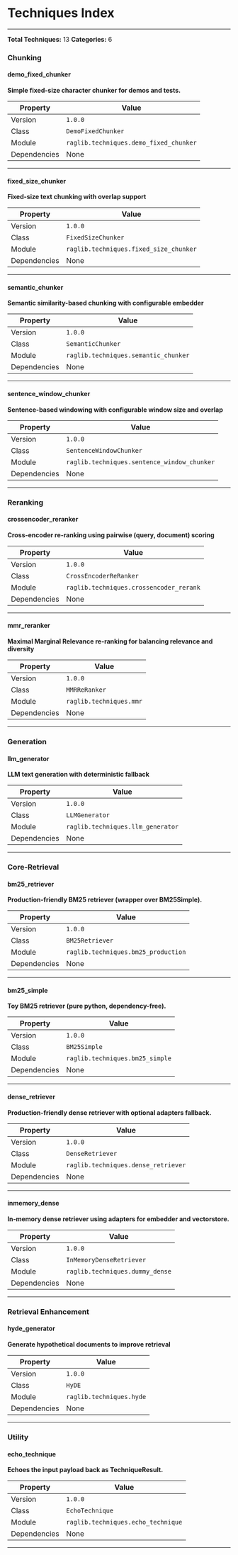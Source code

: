 # Techniques Index

---

**Total Techniques:** 13
**Categories:** 6

### Chunking

#### demo_fixed_chunker

**Simple fixed-size character chunker for demos and tests.**

| Property | Value |
|----------|-------|
| Version | `1.0.0` |
| Class | `DemoFixedChunker` |
| Module | `raglib.techniques.demo_fixed_chunker` |
| Dependencies | None |

---

#### fixed_size_chunker

**Fixed-size text chunking with overlap support**

| Property | Value |
|----------|-------|
| Version | `1.0.0` |
| Class | `FixedSizeChunker` |
| Module | `raglib.techniques.fixed_size_chunker` |
| Dependencies | None |

---

#### semantic_chunker

**Semantic similarity-based chunking with configurable embedder**

| Property | Value |
|----------|-------|
| Version | `1.0.0` |
| Class | `SemanticChunker` |
| Module | `raglib.techniques.semantic_chunker` |
| Dependencies | None |

---

#### sentence_window_chunker

**Sentence-based windowing with configurable window size and overlap**

| Property | Value |
|----------|-------|
| Version | `1.0.0` |
| Class | `SentenceWindowChunker` |
| Module | `raglib.techniques.sentence_window_chunker` |
| Dependencies | None |

---

### Reranking

#### crossencoder_reranker

**Cross-encoder re-ranking using pairwise (query, document) scoring**

| Property | Value |
|----------|-------|
| Version | `1.0.0` |
| Class | `CrossEncoderReRanker` |
| Module | `raglib.techniques.crossencoder_rerank` |
| Dependencies | None |

---

#### mmr_reranker

**Maximal Marginal Relevance re-ranking for balancing relevance and diversity**

| Property | Value |
|----------|-------|
| Version | `1.0.0` |
| Class | `MMRReRanker` |
| Module | `raglib.techniques.mmr` |
| Dependencies | None |

---

### Generation

#### llm_generator

**LLM text generation with deterministic fallback**

| Property | Value |
|----------|-------|
| Version | `1.0.0` |
| Class | `LLMGenerator` |
| Module | `raglib.techniques.llm_generator` |
| Dependencies | None |

---

### Core-Retrieval

#### bm25_retriever

**Production-friendly BM25 retriever (wrapper over BM25Simple).**

| Property | Value |
|----------|-------|
| Version | `1.0.0` |
| Class | `BM25Retriever` |
| Module | `raglib.techniques.bm25_production` |
| Dependencies | None |

---

#### bm25_simple

**Toy BM25 retriever (pure python, dependency-free).**

| Property | Value |
|----------|-------|
| Version | `1.0.0` |
| Class | `BM25Simple` |
| Module | `raglib.techniques.bm25_simple` |
| Dependencies | None |

---

#### dense_retriever

**Production-friendly dense retriever with optional adapters fallback.**

| Property | Value |
|----------|-------|
| Version | `1.0.0` |
| Class | `DenseRetriever` |
| Module | `raglib.techniques.dense_retriever` |
| Dependencies | None |

---

#### inmemory_dense

**In-memory dense retriever using adapters for embedder and vectorstore.**

| Property | Value |
|----------|-------|
| Version | `1.0.0` |
| Class | `InMemoryDenseRetriever` |
| Module | `raglib.techniques.dummy_dense` |
| Dependencies | None |

---

### Retrieval Enhancement

#### hyde_generator

**Generate hypothetical documents to improve retrieval**

| Property | Value |
|----------|-------|
| Version | `1.0.0` |
| Class | `HyDE` |
| Module | `raglib.techniques.hyde` |
| Dependencies | None |

---

### Utility

#### echo_technique

**Echoes the input payload back as TechniqueResult.**

| Property | Value |
|----------|-------|
| Version | `1.0.0` |
| Class | `EchoTechnique` |
| Module | `raglib.techniques.echo_technique` |
| Dependencies | None |

---
